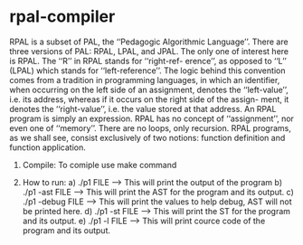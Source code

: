 # rpal-compiler
RPAL is a subset of PAL, the ‘‘Pedagogic Algorithmic Language’’. There are three versions of PAL:
RPAL, LPAL, and JPAL. The only one of interest here is RPAL. The ‘‘R’’ in RPAL stands for ‘‘right-ref-
erence’’, as opposed to ‘‘L’’ (LPAL) which stands for ‘‘left-reference’’. The logic behind this convention
comes from a tradition in programming languages, in which an identifier, when occurring on the left side of
an assignment, denotes the ‘‘left-value’’, i.e. its address, whereas if it occurs on the right side of the assign-
ment, it denotes the ‘‘right-value’’, i.e. the value stored at that address. An RPAL program is simply an
expression. RPAL has no concept of ‘‘assignment’’, nor even one of ‘‘memory’’. There are no loops, only
recursion. RPAL programs, as we shall see, consist exclusively of two notions: function definition and
function application.

1. Compile:
To comiple use make command

2. How to run:
	a)	./p1 FILE  --> This will print the output of the program
	b)	./p1 -ast FILE --> This will print the AST for the program and its output.
	c)	./p1 -debug FILE --> This will print the values to help debug, AST will not be printed here.
	d)	./p1 -st FILE --> This will print the ST for the program and its output.
	e)	./p1 -l FILE --> This will print cource code of the program and its output.
